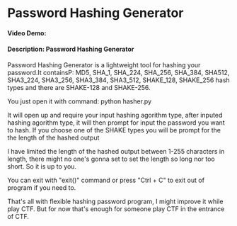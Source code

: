# Password Hashing Generator
#### Video Demo:  <URL HERE>
#### Description: Password Hashing Generator
<p>Password Hashing Generator is a lightweight tool for hashing your password.It containsP: MD5, SHA_1, SHA_224, SHA_256, SHA_384, SHA512, SHA3_224, SHA3_256, SHA3_384, SHA3_512, SHAKE_128, SHAKE_256 hash types and there are SHAKE-128 and SHAKE-256.</p>
<p>You just open it with command: python hasher.py </p>
<p>It will open up and require your input hashing agorithm type, after inputed hashing agorithm type, it will then prompt for input the password you want to hash. If you choose one of the SHAKE types you will be prompt for the the length of the hashed output</p>
<p>I have limited the length of the hashed output between 1-255 characters in length, there might no one's gonna set to set the length so long nor too short. So it is up to you.</P>
<p>You can exit with "exit()" command or press "Ctrl + C" to exit out of program if you need to.</P>

That's all with flexible hashing password program, I might improve it while play CTF.
But for now that's enough for someone play CTF in the entrance of CTF.


